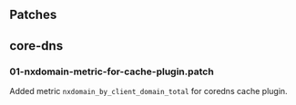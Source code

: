 ## Patches

## core-dns

### 01-nxdomain-metric-for-cache-plugin.patch

Added metric `nxdomain_by_client_domain_total` for coredns cache plugin.
